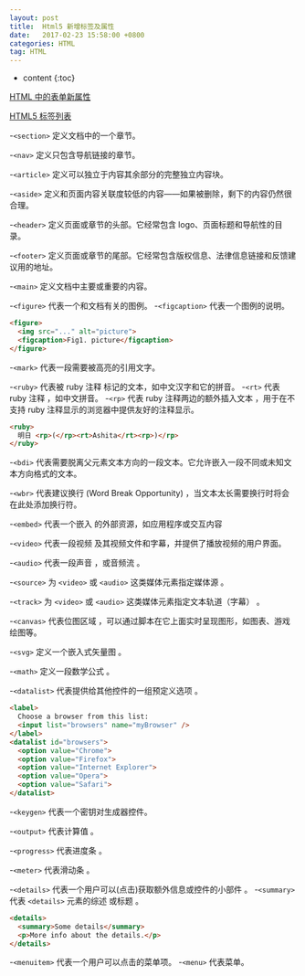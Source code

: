 ```yaml
---
layout: post
title:  Html5 新增标签及属性
date:   2017-02-23 15:58:00 +0800
categories: HTML
tag: HTML
---
```


* content
{:toc}

[HTML 中的表单新属性](https://developer.mozilla.org/zh-CN/docs/Web/Guide/HTML/Forms_in_HTML)

[HTML5 标签列表](https://developer.mozilla.org/zh-CN/docs/Web/Guide/HTML/HTML5/HTML5_element_list)

-`<section>` 定义文档中的一个章节。

-`<nav>` 定义只包含导航链接的章节。

-`<article>` 定义可以独立于内容其余部分的完整独立内容块。

-`<aside>` 定义和页面内容关联度较低的内容——如果被删除，剩下的内容仍然很合理。

-`<header>` 定义页面或章节的头部。它经常包含 logo、页面标题和导航性的目录。

-`<footer>` 定义页面或章节的尾部。它经常包含版权信息、法律信息链接和反馈建议用的地址。

-`<main>` 定义文档中主要或重要的内容。

-`<figure>` 代表一个和文档有关的图例。
-`<figcaption>` 代表一个图例的说明。

```html
<figure>
  <img src="..." alt="picture">
  <figcaption>Fig1. picture</figcaption>
</figure>
```

-`<mark>` 代表一段需要被高亮的引用文字。

-`<ruby>` 代表被 ruby 注释 标记的文本，如中文汉字和它的拼音。
-`<rt>` 代表 ruby 注释 ，如中文拼音。
-`<rp>` 代表 ruby 注释两边的额外插入文本 ，用于在不支持 ruby 注释显示的浏览器中提供友好的注释显示。

```html
<ruby>
  明日 <rp>(</rp><rt>Ashita</rt><rp>)</rp>
</ruby>
```

-`<bdi>` 代表需要脱离父元素文本方向的一段文本。它允许嵌入一段不同或未知文本方向格式的文本。

-`<wbr>` 代表建议换行 (Word Break Opportunity) ，当文本太长需要换行时将会在此处添加换行符。

-`<embed>` 代表一个嵌入 的外部资源，如应用程序或交互内容

-`<video>` 代表一段视频 及其视频文件和字幕，并提供了播放视频的用户界面。

-`<audio>` 代表一段声音 ，或音频流 。

-`<source>` 为 `<video>` 或 `<audio>` 这类媒体元素指定媒体源 。

-`<track>` 为 `<video>` 或 `<audio>` 这类媒体元素指定文本轨道（字幕） 。

-`<canvas>` 代表位图区域 ，可以通过脚本在它上面实时呈现图形，如图表、游戏绘图等。

-`<svg>` 定义一个嵌入式矢量图 。

-`<math>` 定义一段数学公式 。

-`<datalist>` 代表提供给其他控件的一组预定义选项 。

```html
<label>
  Choose a browser from this list:
  <input list="browsers" name="myBrowser" />
</label>
<datalist id="browsers">
  <option value="Chrome">
  <option value="Firefox">
  <option value="Internet Explorer">
  <option value="Opera">
  <option value="Safari">
</datalist>
```

-`<keygen>` 代表一个密钥对生成器控件。

-`<output>` 代表计算值 。

-`<progress>` 代表进度条 。

-`<meter>` 代表滑动条 。

-`<details>` 代表一个用户可以(点击)获取额外信息或控件的小部件 。
-`<summary>` 代表 `<details>` 元素的综述 或标题 。

```html
<details>
  <summary>Some details</summary>
  <p>More info about the details.</p>
</details>
```

-`<menuitem>` 代表一个用户可以点击的菜单项。
-`<menu>` 代表菜单。